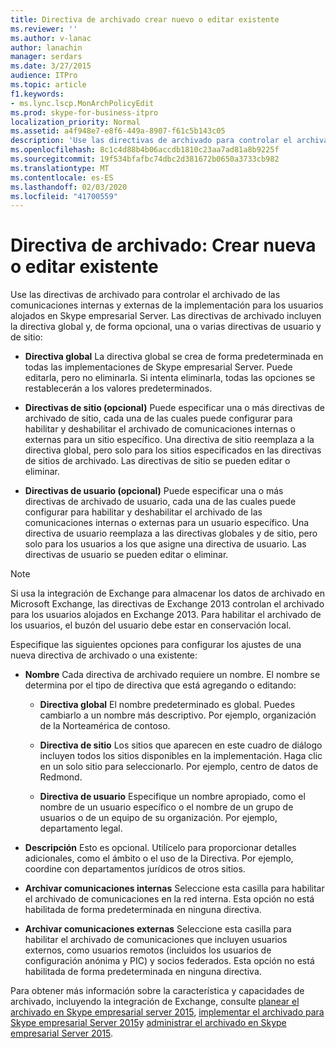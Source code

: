 ```yaml
---
title: Directiva de archivado crear nuevo o editar existente
ms.reviewer: ''
ms.author: v-lanac
author: lanachin
manager: serdars
ms.date: 3/27/2015
audience: ITPro
ms.topic: article
f1.keywords:
- ms.lync.lscp.MonArchPolicyEdit
ms.prod: skype-for-business-itpro
localization_priority: Normal
ms.assetid: a4f948e7-e8f6-449a-8907-f61c5b143c05
description: 'Use las directivas de archivado para controlar el archivado de las comunicaciones internas y externas de la implementación para los usuarios alojados en Skype empresarial Server. Las directivas de archivado incluyen la directiva global y, de forma opcional, una o varias directivas de usuario y de sitio:'
ms.openlocfilehash: 8c1c4d88b4b06accdb1810c23aa7ad81a8b9225f
ms.sourcegitcommit: 19f534bfafbc74dbc2d381672b0650a3733cb982
ms.translationtype: MT
ms.contentlocale: es-ES
ms.lasthandoff: 02/03/2020
ms.locfileid: "41700559"
---
```

# <a name="archiving-policy-create-new-or-edit-existing"></a>Directiva de archivado: Crear nueva o editar existente
 
Use las directivas de archivado para controlar el archivado de las comunicaciones internas y externas de la implementación para los usuarios alojados en Skype empresarial Server. Las directivas de archivado incluyen la directiva global y, de forma opcional, una o varias directivas de usuario y de sitio:
  
- **Directiva global** La directiva global se crea de forma predeterminada en todas las implementaciones de Skype empresarial Server. Puede editarla, pero no eliminarla. Si intenta eliminarla, todas las opciones se restablecerán a los valores predeterminados.
    
- **Directivas de sitio (opcional)** Puede especificar una o más directivas de archivado de sitio, cada una de las cuales puede configurar para habilitar y deshabilitar el archivado de comunicaciones internas o externas para un sitio específico. Una directiva de sitio reemplaza a la directiva global, pero solo para los sitios especificados en las directivas de sitios de archivado. Las directivas de sitio se pueden editar o eliminar.
    
- **Directivas de usuario (opcional)** Puede especificar una o más directivas de archivado de usuario, cada una de las cuales puede configurar para habilitar y deshabilitar el archivado de las comunicaciones internas o externas para un usuario específico. Una directiva de usuario reemplaza a las directivas globales y de sitio, pero solo para los usuarios a los que asigne una directiva de usuario. Las directivas de usuario se pueden editar o eliminar.
    
> [!NOTE]
> Si usa la integración de Exchange para almacenar los datos de archivado en Microsoft Exchange, las directivas de Exchange 2013 controlan el archivado para los usuarios alojados en Exchange 2013. Para habilitar el archivado de los usuarios, el buzón del usuario debe estar en conservación local. 
  
Especifique las siguientes opciones para configurar los ajustes de una nueva directiva de archivado o una existente:
- **Nombre** Cada directiva de archivado requiere un nombre. El nombre se determina por el tipo de directiva que está agregando o editando:
    
  - **Directiva global** El nombre predeterminado es global. Puedes cambiarlo a un nombre más descriptivo. Por ejemplo, organización de la Norteamérica de contoso.
    
  - **Directiva de sitio** Los sitios que aparecen en este cuadro de diálogo incluyen todos los sitios disponibles en la implementación. Haga clic en un solo sitio para seleccionarlo. Por ejemplo, centro de datos de Redmond.
    
  - **Directiva de usuario** Especifique un nombre apropiado, como el nombre de un usuario específico o el nombre de un grupo de usuarios o de un equipo de su organización. Por ejemplo, departamento legal.
    
- **Descripción** Esto es opcional. Utilícelo para proporcionar detalles adicionales, como el ámbito o el uso de la Directiva. Por ejemplo, coordine con departamentos jurídicos de otros sitios.
    
- **Archivar comunicaciones internas** Seleccione esta casilla para habilitar el archivado de comunicaciones en la red interna. Esta opción no está habilitada de forma predeterminada en ninguna directiva.
    
- **Archivar comunicaciones externas** Seleccione esta casilla para habilitar el archivado de comunicaciones que incluyen usuarios externos, como usuarios remotos (incluidos los usuarios de configuración anónima y PIC) y socios federados. Esta opción no está habilitada de forma predeterminada en ninguna directiva.
    
Para obtener más información sobre la característica y capacidades de archivado, incluyendo la integración de Exchange, consulte [planear el archivado en Skype empresarial server 2015](../../plan-your-deployment/archiving/archiving.md), [implementar el archivado para Skype empresarial Server 2015](../../deploy/deploy-archiving/deploy-archiving.md)y [administrar el archivado en Skype empresarial Server 2015](../../manage/archiving/archiving.md).

